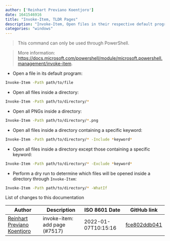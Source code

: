 ```yaml
---
author: ['Reinhart Previano Koentjoro']
date: 1641546916
title: "Invoke-Item, TLDR Pages"
description: "Invoke-Item, Open files in their respective default programs."
categories: "windows"
---
```

> This command can only be used through PowerShell.

> More information: <https://docs.microsoft.com/powershell/module/microsoft.powershell.management/invoke-item>.

- Open a file in its default program:

```bash
Invoke-Item -Path path/to/file
```

- Open all files inside a directory:

```bash
Invoke-Item -Path path/to/directory/*
```

- Open all PNGs inside a directory:

```bash
Invoke-Item -Path path/to/directory/*.png
```

- Open all files inside a directory containing a specific keyword:

```bash
Invoke-Item -Path path/to/directory/* -Include *keyword*
```

- Open all files inside a directory except those containing a specific keyword:

```bash
Invoke-Item -Path path/to/directory/* -Exclude *keyword*
```

- Perform a dry run to determine which files will be opened inside a directory through `Invoke-Item`:

```bash
Invoke-Item -Path path/to/directory/* -WhatIf
```
List of changes to this documentation


Author | Description | ISO 8601 Date | GitHub link
------|-----|-----|-----
[Reinhart Previano Koentjoro](mailto:reinhart_previano@yahoo.com) | invoke-item: add page (#7517) | 2022-01-07T10:15:16 | [fce802ddb041](https://github.com/tldr-pages/tldr/commit/fce802ddb0412cfeba3044291f418e0b744b2ef0)

